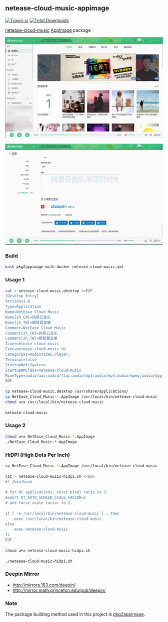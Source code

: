 ## netease-cloud-music-appimage
[![Travis-ci](https://img.shields.io/travis/ZetaoYang/netease-cloud-music-appimage.svg?style=flat-square&label=Travis-ci)](https://travis-ci.org/ZetaoYang/netease-cloud-music-appimage)
[![Total Downloads](https://img.shields.io/github/downloads/ZetaoYang/netease-cloud-music-appimage/total.svg?style=flat-square)](https://github.com/ZetaoYang/netease-cloud-music-appimage/releases)

[netease-cloud-music](http://music.163.com) [AppImage](https://github.com/AppImage/AppImageKit) package

![interface](https://raw.githubusercontent.com/ZetaoYang/netease-cloud-music-appimage/master/images/interface.png)

![about](https://raw.githubusercontent.com/ZetaoYang/netease-cloud-music-appimage/master/images/about.png)

### Build

```bash
bash pkg2appimage-with-docker netease-cloud-music.yml
```

### Usage  1

```bash
cat > netease-cloud-music.desktop <<EOF
[Desktop Entry]
Version=1.0
Type=Application
Name=NetEase Cloud Music
Name[zh_CN]=网易云音乐
Name[zh_TW]=網易雲音樂
Comment=NetEase Cloud Music
Comment[zh_CN]=网易云音乐
Comment[zh_TW]=網易雲音樂
Icon=netease-cloud-music
Exec=netease-cloud-music %U
Categories=AudioVideo;Player;
Terminal=false
StartupNotify=true
StartupWMClass=netease-cloud-music
MimeType=audio/aac;audio/flac;audio/mp3;audio/mp4;audio/mpeg;audio/ogg;audio/x-ape;audio/x-flac;audio/x-mp3;audio/x-mpeg;audio/x-ms-wma;audio/x-vorbis;audio/x-vorbis+ogg;audio/x-wav;
EOF

cp netease-cloud-music.desktop /usr/share/applications/
cp NetEase_Cloud_Music-*.AppImage /usr/local/bin/netease-cloud-music
chmod u+x /usr/local/bin/netease-cloud-music

netease-cloud-music
```

### Usage 2

```bash
chmod u+x NetEase_Cloud_Music-*.AppImage
./NetEase_Cloud_Music-*.AppImage
```

### HiDPI (High Dots Per Inch)
```bash
cp NetEase_Cloud_Music-*.AppImage /usr/local/bin/netease-cloud-music

cat > netease-cloud-music-hidpi.sh <<EOF
#! /bin/bash

# for Qt applications, reset pixel ratio to 2.
export QT_AUTO_SCREEN_SCALE_FACTOR=2
# and force scale factor to 2.

if [ -e /usr/local/bin/netease-cloud-music ] ; then
	exec /usr/local/bin/netease-cloud-music
else
	exec netease-cloud-music
fi
EOF

chmod u+x netease-cloud-music-hidpi.sh

./netease-cloud-music-hidpi.sh
```

### Deepin Mirror

- http://mirrors.163.com/deepin/
- http://mirror.math.princeton.edu/pub/deepin/

### Note

The package building method used in this project is [pkg2appimage](https://github.com/AppImage/pkg2appimage).

